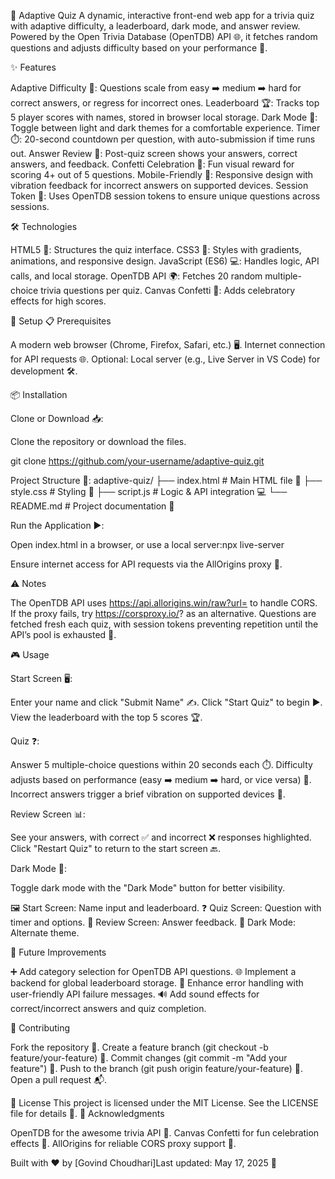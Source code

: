 🎯 Adaptive Quiz
A dynamic, interactive front-end web app for a trivia quiz with adaptive difficulty, a leaderboard, dark mode, and answer review. Powered by the Open Trivia Database (OpenTDB) API 🌐, it fetches random questions and adjusts difficulty based on your performance 🚀.

✨ Features

Adaptive Difficulty 🧠: Questions scale from easy ➡️ medium ➡️ hard for correct answers, or regress for incorrect ones.
Leaderboard 🏆: Tracks top 5 player scores with names, stored in browser local storage.
Dark Mode 🌙: Toggle between light and dark themes for a comfortable experience.
Timer ⏱️: 20-second countdown per question, with auto-submission if time runs out.
Answer Review 📝: Post-quiz screen shows your answers, correct answers, and feedback.
Confetti Celebration 🎉: Fun visual reward for scoring 4+ out of 5 questions.
Mobile-Friendly 📱: Responsive design with vibration feedback for incorrect answers on supported devices.
Session Token 🔑: Uses OpenTDB session tokens to ensure unique questions across sessions.

🛠️ Technologies

HTML5 📄: Structures the quiz interface.
CSS3 🎨: Styles with gradients, animations, and responsive design.
JavaScript (ES6) 💻: Handles logic, API calls, and local storage.
OpenTDB API 🌍: Fetches 20 random multiple-choice trivia questions per quiz.
Canvas Confetti 🎊: Adds celebratory effects for high scores.

🚀 Setup
📋 Prerequisites

A modern web browser (Chrome, Firefox, Safari, etc.) 🖥️.
Internet connection for API requests 🌐.
Optional: Local server (e.g., Live Server in VS Code) for development 🛠️.

📦 Installation

Clone or Download 📥:

Clone the repository or download the files.

git clone https://github.com/your-username/adaptive-quiz.git


Project Structure 📂:
adaptive-quiz/
├── index.html        # Main HTML file 📄
├── style.css         # Styling 🎨
├── script.js         # Logic & API integration 💻
└── README.md         # Project documentation 📖


Run the Application ▶️:

Open index.html in a browser, or use a local server:npx live-server


Ensure internet access for API requests via the AllOrigins proxy 🔗.



⚠️ Notes

The OpenTDB API uses https://api.allorigins.win/raw?url= to handle CORS. If the proxy fails, try https://corsproxy.io/? as an alternative.
Questions are fetched fresh each quiz, with session tokens preventing repetition until the API’s pool is exhausted 🔄.

🎮 Usage

Start Screen 🖥️:

Enter your name and click "Submit Name" ✍️.
Click "Start Quiz" to begin ▶️.
View the leaderboard with the top 5 scores 🏆.


Quiz ❓:

Answer 5 multiple-choice questions within 20 seconds each ⏱️.
Difficulty adjusts based on performance (easy ➡️ medium ➡️ hard, or vice versa) 🔄.
Incorrect answers trigger a brief vibration on supported devices 📳.


Review Screen 📊:

See your answers, with correct ✅ and incorrect ❌ responses highlighted.
Click "Restart Quiz" to return to the start screen 🔙.


Dark Mode 🌙:

Toggle dark mode with the "Dark Mode" button for better visibility.


🖼️ Start Screen: Name input and leaderboard.
❓ Quiz Screen: Question with timer and options.
📝 Review Screen: Answer feedback.
🌙 Dark Mode: Alternate theme.

🔮 Future Improvements

➕ Add category selection for OpenTDB API questions.
🌐 Implement a backend for global leaderboard storage.
🚨 Enhance error handling with user-friendly API failure messages.
🔊 Add sound effects for correct/incorrect answers and quiz completion.

🤝 Contributing

Fork the repository 🍴.
Create a feature branch (git checkout -b feature/your-feature) 🌿.
Commit changes (git commit -m "Add your feature") 💾.
Push to the branch (git push origin feature/your-feature) 🚀.
Open a pull request 📬.

📜 License
This project is licensed under the MIT License. See the LICENSE file for details 📄.
🙌 Acknowledgments

OpenTDB for the awesome trivia API 🌟.
Canvas Confetti for fun celebration effects 🎉.
AllOrigins for reliable CORS proxy support 🔗.


Built with ❤️ by [Govind Choudhari]Last updated: May 17, 2025 📅
